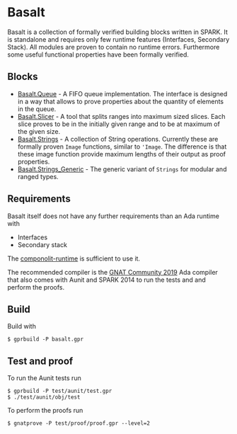 # Basalt

Basalt is a collection of formally verified building blocks written in SPARK.
It is standalone and requires only few runtime features (Interfaces, Secondary Stack).
All modules are proven to contain no runtime errors.
Furthermore some useful functional properties have been formally verified.

## Blocks

- [Basalt.Queue](src/basalt-queue.ads) - A FIFO queue implementation.
  The interface is designed in a way that allows to prove properties about the
  quantity of elements in the queue.
- [Basalt.Slicer](src/basalt-slicer.ads) - A tool that splits ranges into
  maximum sized slices. Each slice proves to be in the initially given range
  and to be at maximum of the given size.
- [Basalt.Strings](src/basalt-strings.ads) - A collection of String operations.
  Currently these are formally proven `Image` functions, similar to `'Image`. The
  difference is that these image function provide maximum lengths of their output
  as proof properties.
- [Basalt.Strings_Generic](src/basalt-strings_generic.ads) - The generic variant
  of `Strings` for modular and ranged types.

## Requirements

Basalt itself does not have any further requirements than an Ada runtime with

 - Interfaces
 - Secondary stack

The [componolit-runtime](https://github.com/Componolit/ada-runtime) is sufficient to use it.

The recommended compiler is the [GNAT Community 2019](https://www.adacore.com/download/) Ada compiler
that also comes with Aunit and SPARK 2014 to run the tests and and perform the proofs.

## Build

Build with
```
$ gprbuild -P basalt.gpr
```

## Test and proof

To run the Aunit tests run
```
$ gprbuild -P test/aunit/test.gpr
$ ./test/aunit/obj/test
```

To perform the proofs run
```
$ gnatprove -P test/proof/proof.gpr --level=2
```
